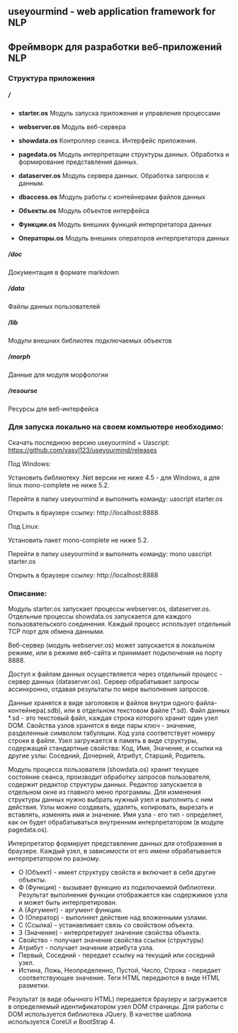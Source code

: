 ## **useyourmind** - web application framework for NLP
## Фреймворк для разработки веб-приложений NLP

### Структура приложения

##### **/**

- **starter.os** Модуль запуска приложения и управления процессами

- **webserver.os** Модуль веб-сервера

- **showdata.os** Контроллер сеанса. Интерфейс приложения.

- **pagedata.os** Модуль интерпретации структуры данных. Обработка и формирование представления данных.

- **dataserver.os** Модуль сервера данных. Обработка запросов к данным.

- **dbaccess.os** Модуль работы с контейнерами файлов данных

- **Объекты.os** Модуль объектов интерфейса

- **Функции.os** Модуль внешних функций интерпретатора данных

- **Операторы.os** Модуль внешних операторов интерпретатора данных

##### **/doc**
Документация в формате markdown

##### **/data**
Файлы данных пользователей

##### **/lib**
Модули внешних библиотек подключаемых объектов

##### **/morph**
Данные для модуля морфологии

##### **/resourse**
Ресурсы для веб-интерфейса

### Для запуска локально на своем компьютере необходимо:

Скачать последнюю версию useyourmind + Uascript: https://github.com/vasvl123/useyourmind/releases

Под Windows:

Установить библиотеку .Net версии не ниже 4.5 - для Windows, а для linux mono-complete не ниже 5.2.

Перейти в папку useyourmind и выполнить команду: uascript starter.os

Открыть в браузере ссылку: http://localhost:8888

Под Linux:

Установить пакет mono-complete не ниже 5.2.

Перейти в папку useyourmind и выполнить команду: mono uascript starter.os

Открыть в браузере ссылку: http://localhost:8888

### Описание:

Модуль starter.os запускает процессы webserver.os, dataserver.os. Отдельные процессы showdata.os запускается для каждого пользовательского соединения. Каждый процесс использует отдельный TCP порт для обмена данными.

Веб-сервер (модуль webserver.os) может запускается в локальном режиме, или в режиме веб-сайта и принимает подключения на порту 8888.

Доступ к файлам данных осуществляется через отдельный процесс - сервер данных (dataserver.os). Сервер обрабатывает запросы ассинхронно, отдавая результаты по мере выполнения запросов.

Данные хранятся в виде заголовков и файлов внутри одного файла-контейнера(.sdb), или в отдельном текстовом файле (*.sd). Файл данных *.sd - это текстовый файл, каждая строка которого хранит один узел DOM. Свойства узлов хранятся в виде пары ключ - значение, разделенные символом табуляции. Код узла соответствует номеру строки в файле. Узел загружается в память в виде структуры, содержащей стандартные свойства: Код, Имя, Значение, и ссылки на другие узлы: Соседний, Дочерний, Атрибут, Старший, Родитель.

Модуль процесса пользователя (showdata.os) хранит текущее состояние сеанса, производит обработку запросов пользователя, содержит редактор структуры данных. Редактор запускается в отдельном окне из главного меню программы. Для изменения структуры данных нужно выбрать нужный узел и выполнить с ним действия. Узлы можно создавать, удалять, копировать, вырезать и вставлять, изменять имя и значение. Имя узла - его тип - определяет, как он будет обрабатываться внутренним интерпретатором (в модуле pagedata.os).

Интерпретатор формирует представление данных для отображения в браузере. Каждый узел, в зависимости от его имени обрабатывается интерпретатором по разному.
- О (Объект) - имеет структуру свойств и включает в себя другие объекты.
- Ф (Функция) - вызывает функцию из подключаемой библиотеки. Результат выполнения функции отображается как содержимое узла и может быть интерпретирован.
- А (Аргумент) - аргумент функции.  
- О (Оператор) - выполняет действие над вложенными узлами.
- С (Ссылка) - устанавливает связь со свойством объекта.
- З (Значение) - интерпретирует значение свойства объекта.
- Свойство - получает значение свойства ссылки (структуры)
- Атрибут - получает значение атрибута узла.
- Первый, Соседний - передает ссылку на текущий или соседний узел.
- Истина, Ложь, Неопределенно, Пустой, Число, Строка - передает соответствующее значение.
Теги HTML передаются в виде HTML разметки.

Результат (в виде обычного HTML) передается браузеру и загружается в определяемый идентификатором узел DOM страницы. Для работы с DOM используется библиотека JQuery. В качестве шаблона используется CoreUI и BootStrap 4.
